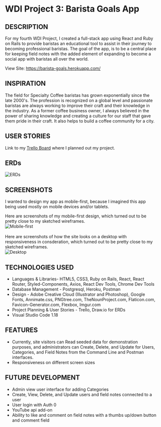 # WDI Project 3: Barista Goals App

## DESCRIPTION
For my fourth WDI Project, I created a full-stack app using React and Ruby on Rails to provide baristas an educational tool to assist in their journey to becoming professional baristas. The goal of the app, is to be a central place for keeping field notes with the added element of expanding to become a social app with baristas all over the world.

View Site:
https://barista-goals.herokuapp.com/


## INSPIRATION
The field for Specialty Coffee baristas has grown exponentially since the late 2000's. The profession is recognized on a global level and passionate baristas are always working to improve their craft and their knowledge in the industry. As a former coffee business owner, I always believed in the power of sharing knowledge and creating a culture for our staff that gave them pride in their craft. It also helps to build a coffee community for a city. 

## USER STORIES
Link to my [Trello Board](https://trello.com/b/uCeqdV6W/barista-goals) where I planned out my project.

## ERDs
![ERDs](https://i.imgur.com/Tia4TfM.png)

## SCREENSHOTS
I wanted to design my app as mobile-first, because I imagined this app being used mostly on mobile devices and/or tablets.

Here are screenshots of my mobile-first design, which turned out to be pretty close to my sketched wireframes.<br/>
![Mobile-first](https://i.imgur.com/Lw7sTqy.jpg)<br/>
<br/>
Here are screenshots of how the site looks on a desktop with responsiveness in consderation, which turned out to be pretty close to my sketched wireframes.<br/>
![Desktop](https://i.imgur.com/VYPSbwb.jpg)<br/>


## TECHNOLOGIES USED
 - Languages &  Libraries- HTML5, CSS3, Ruby on Rails, React, React Router, Styled-Components, Axios, React Dev Tools, Chrome Dev Tools
 - Database Management - Postgresql, Heroku, Postman
 - Design - Adobe Creative Cloud (Illustrator and Photoshop), Google Fonts, Annimate.css, PNGtree.com, TheNounProject.com, Flaticon.com, Favicon-Generator.com, Flexbox, Imgur.com
 - Project Planning & User Stories - Trello, Draw.io for ERDs
 - Visual Studio Code 1.18

 ## FEATURES
 - Currently, site visitors can Read seeded data for demonstration purposes, and administrators can Create, Delete, and Update for Users, Categories, and Field Notes from the Command Line and Postman interfaces.
 - Responsiveness on different screen sizes

 ## FUTURE DEVELOPMENT
 - Admin view user interface for adding Categories
 - Create, View, Delete, and Update users and field notes connected to a user
 - User login with Auth 0
 - YouTube api add-on
 - Ability to like and comment on field notes with a thumbs up/down button and comment field